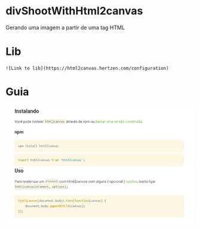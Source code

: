 # divShootWithHtml2canvas
Gerando uma imagem a partir de uma tag HTML

# Lib

    ![Link to lib](https://html2canvas.hertzen.com/configuration)

# Guia

   ![guia](./src/img/doc.png)